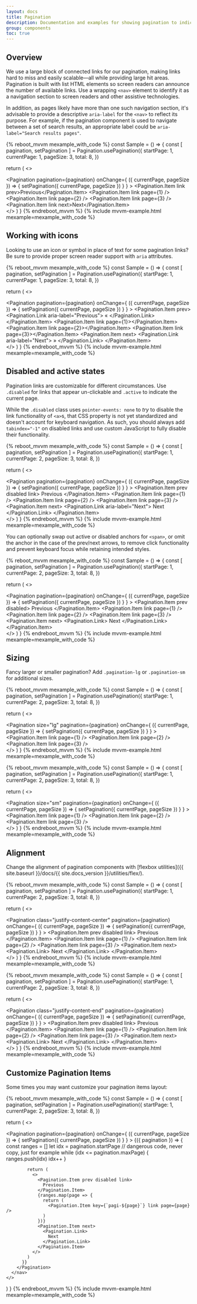 ```yaml
---
layout: docs
title: Pagination
description: Documentation and examples for showing pagination to indicate a series of related content exists across multiple pages.
group: components
toc: true
---
```


## Overview

We use a large block of connected links for our pagination, making links hard to miss and easily scalable—all while providing large hit areas. Pagination is built with list HTML elements so screen readers can announce the number of available links. Use a wrapping `<nav>` element to identify it as a navigation section to screen readers and other assistive technologies.

In addition, as pages likely have more than one such navigation section, it's advisable to provide a descriptive `aria-label` for the `<nav>` to reflect its purpose. For example, if the pagination component is used to navigate between a set of search results, an appropriate label could be `aria-label="Search results pages"`.

{% reboot_mvvm mexample_with_code %}
const Sample = () => {
  const [ pagination, setPagination ] = Pagination.usePagination({
    startPage: 1,
    currentPage: 1,
    pageSize: 3,
    total: 8,
  })

  return (
    <>
      <nav aria-label="Page navigation example">
        <Pagination
          pagination={pagination}
          onChange={
            ({ currentPage, pageSize }) => {
              setPagination({ currentPage, pageSize })
            }
          }
        >
          <Pagination.Item link prev>Previous</Pagination.Item>
          <Pagination.Item link page={1} />
          <Pagination.Item link page={2} />
          <Pagination.Item link page={3} />
          <Pagination.Item link next>Next</Pagination.Item>
        </Pagination>
      </nav>
    </>
  )
}
{% endreboot_mvvm %}
{% include mvvm-example.html mexample=mexample_with_code %}

## Working with icons

Looking to use an icon or symbol in place of text for some pagination links? Be sure to provide proper screen reader support with `aria` attributes.

{% reboot_mvvm mexample_with_code %}
const Sample = () => {
  const [ pagination, setPagination ] = Pagination.usePagination({
    startPage: 1,
    currentPage: 1,
    pageSize: 3,
    total: 8,
  })

  return (
    <>
      <nav aria-label="Page navigation example">
        <Pagination
          pagination={pagination}
          onChange={
            ({ currentPage, pageSize }) => {
              setPagination({ currentPage, pageSize })
            }
          }
        >
          <Pagination.Item prev>
            <Pagination.Link aria-label="Previous">
              <span aria-hidden="true">&laquo;</span>
            </Pagination.Link>
          </Pagination.Item>
          <Pagination.Item link page={1}></Pagination.Item>
          <Pagination.Item link page={2}></Pagination.Item>
          <Pagination.Item link page={3}></Pagination.Item>
          <Pagination.Item next>
            <Pagination.Link aria-label="Next">
              <span aria-hidden="true">&raquo;</span>
            </Pagination.Link>
          </Pagination.Item>
        </Pagination>
      </nav>
    </>
  )
}
{% endreboot_mvvm %}
{% include mvvm-example.html mexample=mexample_with_code %}

## Disabled and active states

Pagination links are customizable for different circumstances. Use `.disabled` for links that appear un-clickable and `.active` to indicate the current page.

While the `.disabled` class uses `pointer-events: none` to _try_ to disable the link functionality of `<a>`s, that CSS property is not yet standardized and doesn't account for keyboard navigation. As such, you should always add `tabindex="-1"` on disabled links and use custom JavaScript to fully disable their functionality.

{% reboot_mvvm mexample_with_code %}
const Sample = () => {
  const [ pagination, setPagination ] = Pagination.usePagination({
    startPage: 1,
    currentPage: 2,
    pageSize: 3,
    total: 8,
  })

  return (
    <>
      <nav aria-label="...">
        <Pagination
          pagination={pagination}
          onChange={
            ({ currentPage, pageSize }) => {
              setPagination({ currentPage, pageSize })
            }
          }
        >
          <Pagination.Item prev disabled link>
            Previous
          </Pagination.Item>
          <Pagination.Item link page={1} />
          <Pagination.Item link page={2} />
          <Pagination.Item link page={3} />
          <Pagination.Item next>
            <Pagination.Link aria-label="Next">
              Next
            </Pagination.Link>
          </Pagination.Item>
        </Pagination>
      </nav>
    </>
  )
}
{% endreboot_mvvm %}
{% include mvvm-example.html mexample=mexample_with_code %}

You can optionally swap out active or disabled anchors for `<span>`, or omit the anchor in the case of the prev/next arrows, to remove click functionality and prevent keyboard focus while retaining intended styles.

{% reboot_mvvm mexample_with_code %}
const Sample = () => {
  const [ pagination, setPagination ] = Pagination.usePagination({
    startPage: 1,
    currentPage: 2,
    pageSize: 3,
    total: 8,
  })

  return (
    <>
      <nav aria-label="...">
        <Pagination
          pagination={pagination}
          onChange={
            ({ currentPage, pageSize }) => {
              setPagination({ currentPage, pageSize })
            }
          }
        >
          <Pagination.Item prev disabled>
            <span class="page-link">Previous</span>
          </Pagination.Item>
          <Pagination.Item link page={1} />
          <Pagination.Item link page={2} />
          <Pagination.Item link page={3} />
          <Pagination.Item next>
            <Pagination.Link>
              Next
            </Pagination.Link>
          </Pagination.Item>
        </Pagination>
      </nav>
    </>
  )
}
{% endreboot_mvvm %}
{% include mvvm-example.html mexample=mexample_with_code %}

## Sizing

Fancy larger or smaller pagination? Add `.pagination-lg` or `.pagination-sm` for additional sizes.

{% reboot_mvvm mexample_with_code %}
const Sample = () => {
  const [ pagination, setPagination ] = Pagination.usePagination({
    startPage: 1,
    currentPage: 2,
    pageSize: 3,
    total: 8,
  })

  return (
    <>
      <nav aria-label="...">
        <Pagination
          size="lg"
          pagination={pagination}
          onChange={
            ({ currentPage, pageSize }) => {
              setPagination({ currentPage, pageSize })
            }
          }
        >
          <Pagination.Item link page={1} />
          <Pagination.Item link page={2} />
          <Pagination.Item link page={3} />
        </Pagination>
      </nav>
    </>
  )
}
{% endreboot_mvvm %}
{% include mvvm-example.html mexample=mexample_with_code %}

{% reboot_mvvm mexample_with_code %}
const Sample = () => {
  const [ pagination, setPagination ] = Pagination.usePagination({
    startPage: 1,
    currentPage: 2,
    pageSize: 3,
    total: 8,
  })

  return (
    <>
      <nav aria-label="...">
        <Pagination
          size="sm"
          pagination={pagination}
          onChange={
            ({ currentPage, pageSize }) => {
              setPagination({ currentPage, pageSize })
            }
          }
        >
          <Pagination.Item link page={1} />
          <Pagination.Item link page={2} />
          <Pagination.Item link page={3} />
        </Pagination>
      </nav>
    </>
  )
}
{% endreboot_mvvm %}
{% include mvvm-example.html mexample=mexample_with_code %}

## Alignment

Change the alignment of pagination components with [flexbox utilities]({{ site.baseurl }}/docs/{{ site.docs_version }}/utilities/flex/).

{% reboot_mvvm mexample_with_code %}
const Sample = () => {
  const [ pagination, setPagination ] = Pagination.usePagination({
    startPage: 1,
    currentPage: 2,
    pageSize: 3,
    total: 8,
  })

  return (
    <>
      <nav aria-label="Page navigation example">
        <Pagination
          class="justify-content-center"
          pagination={pagination}
          onChange={
            ({ currentPage, pageSize }) => {
              setPagination({ currentPage, pageSize })
            }
          }
        >
          <Pagination.Item prev disabled link>
            Previous
          </Pagination.Item>
          <Pagination.Item link page={1} />
          <Pagination.Item link page={2} />
          <Pagination.Item link page={3} />
          <Pagination.Item next>
            <Pagination.Link>
              Next
            </Pagination.Link>
          </Pagination.Item>
        </Pagination>
      </nav>
    </>
  )
}
{% endreboot_mvvm %}
{% include mvvm-example.html mexample=mexample_with_code %}

{% reboot_mvvm mexample_with_code %}
const Sample = () => {
  const [ pagination, setPagination ] = Pagination.usePagination({
    startPage: 1,
    currentPage: 2,
    pageSize: 3,
    total: 8,
  })

  return (
    <>
      <nav aria-label="Page navigation example">
        <Pagination
          class="justify-content-end"
          pagination={pagination}
          onChange={
            ({ currentPage, pageSize }) => {
              setPagination({ currentPage, pageSize })
            }
          }
        >
          <Pagination.Item prev disabled link>
            Previous
          </Pagination.Item>
          <Pagination.Item link page={1} />
          <Pagination.Item link page={2} />
          <Pagination.Item link page={3} />
          <Pagination.Item next>
            <Pagination.Link>
              Next
            </Pagination.Link>
          </Pagination.Item>
        </Pagination>
      </nav>
    </>
  )
}
{% endreboot_mvvm %}
{% include mvvm-example.html mexample=mexample_with_code %}

## Customize Pagination Items

Some times you may want customize your pagination items layout:

{% reboot_mvvm mexample_with_code %}
const Sample = () => {
  const [ pagination, setPagination ] = Pagination.usePagination({
    startPage: 1,
    currentPage: 2,
    pageSize: 3,
    total: 8,
  })

  return (
    <>
      <nav aria-label="Page navigation example">
        <Pagination
          pagination={pagination}
          onChange={
            ({ currentPage, pageSize }) => {
              setPagination({ currentPage, pageSize })
            }
          }
        >
          {({ pagination }) => {
            const ranges = []
            let idx = pagination.startPage
            // dangerous code, never copy, just for example
            while (idx <= pagination.maxPage) {
              ranges.push(idx)
              idx++
            }
            
            return (
              <>
                <Pagination.Item prev disabled link>
                  Previous
                </Pagination.Item>
                {ranges.map(page => {
                  return (
                    <Pagination.Item key={`pagi-${page}`} link page={page} />
                  )
                })}
                <Pagination.Item next>
                  <Pagination.Link>
                    Next
                  </Pagination.Link>
                </Pagination.Item>
              </>
            )
          }}
        </Pagination>
      </nav>
    </>
  )
}
{% endreboot_mvvm %}
{% include mvvm-example.html mexample=mexample_with_code %}